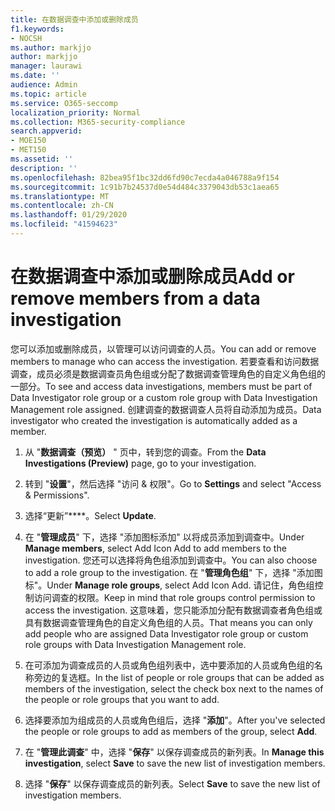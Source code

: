 ```yaml
---
title: 在数据调查中添加或删除成员
f1.keywords:
- NOCSH
ms.author: markjjo
author: markjjo
manager: laurawi
ms.date: ''
audience: Admin
ms.topic: article
ms.service: O365-seccomp
localization_priority: Normal
ms.collection: M365-security-compliance
search.appverid:
- MOE150
- MET150
ms.assetid: ''
description: ''
ms.openlocfilehash: 82bea95f1bc32dd6fd90c7ecda4a046788a9f154
ms.sourcegitcommit: 1c91b7b24537d0e54d484c3379043db53c1aea65
ms.translationtype: MT
ms.contentlocale: zh-CN
ms.lasthandoff: 01/29/2020
ms.locfileid: "41594623"
---
```

# <a name="add-or-remove-members-from-a-data-investigation"></a><span data-ttu-id="c7a3f-102">在数据调查中添加或删除成员</span><span class="sxs-lookup"><span data-stu-id="c7a3f-102">Add or remove members from a data investigation</span></span>

<span data-ttu-id="c7a3f-103">您可以添加或删除成员，以管理可以访问调查的人员。</span><span class="sxs-lookup"><span data-stu-id="c7a3f-103">You can add or remove members to manage who can access the investigation.</span></span> <span data-ttu-id="c7a3f-104">若要查看和访问数据调查，成员必须是数据调查员角色组或分配了数据调查管理角色的自定义角色组的一部分。</span><span class="sxs-lookup"><span data-stu-id="c7a3f-104">To see and access data investigations, members must be part of Data Investigator role group or a custom role group with Data Investigation Management role assigned.</span></span> <span data-ttu-id="c7a3f-105">创建调查的数据调查人员将自动添加为成员。</span><span class="sxs-lookup"><span data-stu-id="c7a3f-105">Data investigator who created the investigation is automatically added as a member.</span></span>

1. <span data-ttu-id="c7a3f-106">从 "**数据调查（预览）** " 页中，转到您的调查。</span><span class="sxs-lookup"><span data-stu-id="c7a3f-106">From the **Data Investigations (Preview)** page, go to your investigation.</span></span>

2. <span data-ttu-id="c7a3f-107">转到 "**设置**"，然后选择 "访问 & 权限"。</span><span class="sxs-lookup"><span data-stu-id="c7a3f-107">Go to **Settings** and select "Access & Permissions".</span></span>
 
3. <span data-ttu-id="c7a3f-108">选择“更新”\*\*\*\*。</span><span class="sxs-lookup"><span data-stu-id="c7a3f-108">Select **Update**.</span></span>
 
4. <span data-ttu-id="c7a3f-109">在 "**管理成员**" 下，选择 "添加图标添加" 以将成员添加到调查中。</span><span class="sxs-lookup"><span data-stu-id="c7a3f-109">Under **Manage members**, select Add Icon Add to add members to the investigation.</span></span> <span data-ttu-id="c7a3f-110">您还可以选择将角色组添加到调查中。</span><span class="sxs-lookup"><span data-stu-id="c7a3f-110">You can also choose to add a role group to the investigation.</span></span> <span data-ttu-id="c7a3f-111">在 "**管理角色组**" 下，选择 "添加图标"。</span><span class="sxs-lookup"><span data-stu-id="c7a3f-111">Under **Manage role groups**, select Add Icon Add.</span></span> 
     <span data-ttu-id="c7a3f-112">请记住，角色组控制访问调查的权限。</span><span class="sxs-lookup"><span data-stu-id="c7a3f-112">Keep in mind that role groups control permission to access the investigation.</span></span> <span data-ttu-id="c7a3f-113">这意味着，您只能添加分配有数据调查者角色组或具有数据调查管理角色的自定义角色组的人员。</span><span class="sxs-lookup"><span data-stu-id="c7a3f-113">That means you can only add people who are assigned Data Investigator role group or custom role groups with Data Investigation Management role.</span></span>
 
5. <span data-ttu-id="c7a3f-114">在可添加为调查成员的人员或角色组列表中，选中要添加的人员或角色组的名称旁边的复选框。</span><span class="sxs-lookup"><span data-stu-id="c7a3f-114">In the list of people or role groups that can be added as members of the investigation, select the check box next to the names of the people or role groups that you want to add.</span></span>

6. <span data-ttu-id="c7a3f-115">选择要添加为组成员的人员或角色组后，选择 "**添加**"。</span><span class="sxs-lookup"><span data-stu-id="c7a3f-115">After you've selected the people or role groups to add as members of the group, select **Add**.</span></span>

7. <span data-ttu-id="c7a3f-116">在 "**管理此调查**" 中，选择 "**保存**" 以保存调查成员的新列表。</span><span class="sxs-lookup"><span data-stu-id="c7a3f-116">In **Manage this investigation**, select **Save** to save the new list of investigation members.</span></span>

8. <span data-ttu-id="c7a3f-117">选择 "**保存**" 以保存调查成员的新列表。</span><span class="sxs-lookup"><span data-stu-id="c7a3f-117">Select **Save** to save the new list of investigation members.</span></span>
